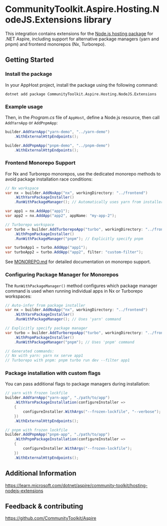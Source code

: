 # CommunityToolkit.Aspire.Hosting.NodeJS.Extensions library

This integration contains extensions for the [Node.js hosting package](https://nuget.org/packages/Aspire.Hosting.NodeJs) for .NET Aspire, including support for alternative package managers (yarn and pnpm) and frontend monorepos (Nx, Turborepo).

## Getting Started

### Install the package

In your AppHost project, install the package using the following command:

```dotnetcli
dotnet add package CommunityToolkit.Aspire.Hosting.NodeJS.Extensions
```

### Example usage

Then, in the _Program.cs_ file of `AppHost`, define a Node.js resource, then call `AddYarnApp` or `AddPnpmApp`:

```csharp
builder.AddYarnApp("yarn-demo", "../yarn-demo")
    .WithExternalHttpEndpoints();

builder.AddPnpmApp("pnpm-demo", "../pnpm-demo")
    .WithExternalHttpEndpoints();
```

### Frontend Monorepo Support

For Nx and Turborepo monorepos, use the dedicated monorepo methods to avoid package installation race conditions:

```csharp
// Nx workspace
var nx = builder.AddNxApp("nx", workingDirectory: "../frontend")
    .WithYarnPackageInstaller()
    .RunWithPackageManager(); // Automatically uses yarn from installer

var app1 = nx.AddApp("app1");
var app2 = nx.AddApp("app2", appName: "my-app-2");

// Turborepo workspace  
var turbo = builder.AddTurborepoApp("turbo", workingDirectory: "../frontend")
    .WithPnpmPackageInstaller()
    .RunWithPackageManager("pnpm"); // Explicitly specify pnpm

var turboApp1 = turbo.AddApp("app1");
var turboApp2 = turbo.AddApp("app2", filter: "custom-filter");
```

See [MONOREPO.md](./MONOREPO.md) for detailed documentation on monorepo support.

### Configuring Package Manager for Monorepos

The `RunWithPackageManager()` method configures which package manager command is used when running individual apps in Nx or Turborepo workspaces:

```csharp
// Auto-infer from package installer
var nx = builder.AddNxApp("nx", workingDirectory: "../frontend")
    .WithYarnPackageInstaller()
    .RunWithPackageManager(); // Uses 'yarn' command

// Explicitly specify package manager
var turbo = builder.AddTurborepoApp("turbo", workingDirectory: "../frontend")
    .WithPnpmPackageInstaller()
    .RunWithPackageManager("pnpm"); // Uses 'pnpm' command

// Generated commands:
// Nx with yarn: yarn nx serve app1
// Turborepo with pnpm: pnpm turbo run dev --filter app1
```

### Package installation with custom flags

You can pass additional flags to package managers during installation:

```csharp
// yarn with frozen lockfile
builder.AddYarnApp("yarn-app", "./path/to/app")  
    .WithYarnPackageInstallation(configureInstaller =>
    {
        configureInstaller.WithArgs("--frozen-lockfile", "--verbose");
    })
    .WithExternalHttpEndpoints();

// pnpm with frozen lockfile
builder.AddPnpmApp("pnpm-app", "./path/to/app")
    .WithPnpmPackageInstallation(configureInstaller =>
    {
        configureInstaller.WithArgs("--frozen-lockfile");
    })
    .WithExternalHttpEndpoints();
```

## Additional Information

https://learn.microsoft.com/dotnet/aspire/community-toolkit/hosting-nodejs-extensions

## Feedback & contributing

https://github.com/CommunityToolkit/Aspire

